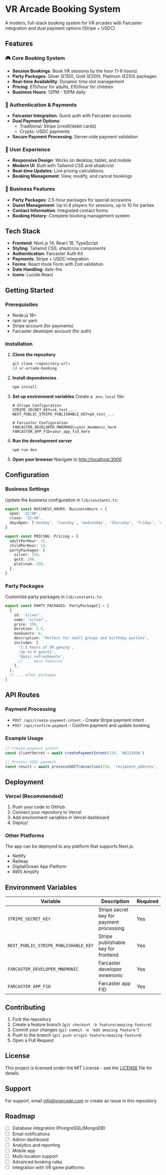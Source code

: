 # VR Arcade Booking System

A modern, full-stack booking system for VR arcades with Farcaster integration and dual payment options (Stripe + USDC).

## Features

### 🎮 Core Booking System
- **Session Bookings**: Book VR sessions by the hour (1-6 hours)
- **Party Packages**: Silver (£150), Gold (£200), Platinum (£250) packages
- **Real-time Availability**: Dynamic time slot management
- **Pricing**: £15/hour for adults, £10/hour for children
- **Business Hours**: 12PM - 10PM daily

### 🔐 Authentication & Payments
- **Farcaster Integration**: Quick auth with Farcaster accounts
- **Dual Payment Options**: 
  - Traditional: Stripe (credit/debit cards)
  - Crypto: USDC payments
- **Secure Payment Processing**: Server-side payment validation

### 📱 User Experience
- **Responsive Design**: Works on desktop, tablet, and mobile
- **Modern UI**: Built with Tailwind CSS and shadcn/ui
- **Real-time Updates**: Live pricing calculations
- **Booking Management**: View, modify, and cancel bookings

### 🎯 Business Features
- **Party Packages**: 2.5-hour packages for special occasions
- **Guest Management**: Up to 6 players for sessions, up to 10 for parties
- **Contact Information**: Integrated contact forms
- **Booking History**: Complete booking management system

## Tech Stack

- **Frontend**: Next.js 14, React 18, TypeScript
- **Styling**: Tailwind CSS, shadcn/ui components
- **Authentication**: Farcaster Auth Kit
- **Payments**: Stripe + USDC integration
- **Forms**: React Hook Form with Zod validation
- **Date Handling**: date-fns
- **Icons**: Lucide React

## Getting Started

### Prerequisites

- Node.js 18+ 
- npm or yarn
- Stripe account (for payments)
- Farcaster developer account (for auth)

### Installation

1. **Clone the repository**
   ```bash
   git clone <repository-url>
   cd vr-arcade-booking
   ```

2. **Install dependencies**
   ```bash
   npm install
   ```

3. **Set up environment variables**
   Create a `.env.local` file:
   ```env
   # Stripe Configuration
   STRIPE_SECRET_KEY=sk_test_...
   NEXT_PUBLIC_STRIPE_PUBLISHABLE_KEY=pk_test_...
   
   # Farcaster Configuration
   FARCASTER_DEVELOPER_MNEMONIC=your_mnemonic_here
   FARCASTER_APP_FID=your_app_fid_here
   ```

4. **Run the development server**
   ```bash
   npm run dev
   ```

5. **Open your browser**
   Navigate to [http://localhost:3000](http://localhost:3000)

## Configuration

### Business Settings

Update the business configuration in `lib/constants.ts`:

```typescript
export const BUSINESS_HOURS: BusinessHours = {
  open: '12:00',
  close: '22:00',
  daysOpen: ['monday', 'tuesday', 'wednesday', 'thursday', 'friday', 'saturday', 'sunday'],
}

export const PRICING: Pricing = {
  adultPerHour: 15,
  childPerHour: 10,
  partyPackages: {
    silver: 150,
    gold: 200,
    platinum: 250,
  },
}
```

### Party Packages

Customize party packages in `lib/constants.ts`:

```typescript
export const PARTY_PACKAGES: PartyPackage[] = [
  {
    id: 'silver',
    name: 'silver',
    price: 150,
    duration: 2.5,
    maxGuests: 6,
    description: 'Perfect for small groups and birthday parties',
    includes: [
      '2.5 hours of VR gaming',
      'Up to 6 guests',
      'Basic refreshments',
      // ... more features
    ],
  },
  // ... other packages
]
```

## API Routes

### Payment Processing

- `POST /api/create-payment-intent` - Create Stripe payment intent
- `POST /api/confirm-payment` - Confirm payment and update booking

### Example Usage

```typescript
// Create payment intent
const clientSecret = await createPaymentIntent(150, 'BK123456')

// Process USDC payment
const result = await processUSDCTransaction(150, 'recipient_address', 'user_address')
```

## Deployment

### Vercel (Recommended)

1. Push your code to GitHub
2. Connect your repository to Vercel
3. Add environment variables in Vercel dashboard
4. Deploy!

### Other Platforms

The app can be deployed to any platform that supports Next.js:
- Netlify
- Railway
- DigitalOcean App Platform
- AWS Amplify

## Environment Variables

| Variable | Description | Required |
|----------|-------------|----------|
| `STRIPE_SECRET_KEY` | Stripe secret key for payment processing | Yes |
| `NEXT_PUBLIC_STRIPE_PUBLISHABLE_KEY` | Stripe publishable key for frontend | Yes |
| `FARCASTER_DEVELOPER_MNEMONIC` | Farcaster developer mnemonic | Yes |
| `FARCASTER_APP_FID` | Farcaster app FID | Yes |

## Contributing

1. Fork the repository
2. Create a feature branch (`git checkout -b feature/amazing-feature`)
3. Commit your changes (`git commit -m 'Add amazing feature'`)
4. Push to the branch (`git push origin feature/amazing-feature`)
5. Open a Pull Request

## License

This project is licensed under the MIT License - see the [LICENSE](LICENSE) file for details.

## Support

For support, email info@vrarcade.com or create an issue in this repository.

## Roadmap

- [ ] Database integration (PostgreSQL/MongoDB)
- [ ] Email notifications
- [ ] Admin dashboard
- [ ] Analytics and reporting
- [ ] Mobile app
- [ ] Multi-location support
- [ ] Advanced booking rules
- [ ] Integration with VR game platforms 